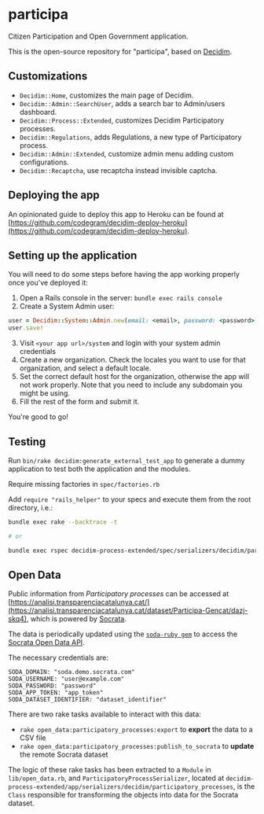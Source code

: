 # participa

Citizen Participation and Open Government application.

This is the open-source repository for "participa", based on [Decidim](https://github.com/decidim/decidim).

## Customizations

- `Decidim::Home`, customizes the main page of Decidim.
- `Decidim::Admin::SearchUser`, adds a search bar to Admin/users dashboard.
- `Decidim::Process::Extended`, customizes Decidim Participatory processes.
- `Decidim::Regulations`, adds Regulations, a new type of Participatory process.
- `Decidim::Admin::Extended`, customize admin menu adding custom configurations.
- `Decidim::Recaptcha`, use recaptcha instead invisible captcha.

## Deploying the app

An opinionated guide to deploy this app to Heroku can be found at [https://github.com/codegram/decidim-deploy-heroku](https://github.com/codegram/decidim-deploy-heroku).

## Setting up the application

You will need to do some steps before having the app working properly once you've deployed it:

1. Open a Rails console in the server: `bundle exec rails console`
2. Create a System Admin user:
```ruby
user = Decidim::System::Admin.new(email: <email>, password: <password>, password_confirmation: <password>)
user.save!
```
3. Visit `<your app url>/system` and login with your system admin credentials
4. Create a new organization. Check the locales you want to use for that organization, and select a default locale.
5. Set the correct default host for the organization, otherwise the app will not work properly. Note that you need to include any subdomain you might be using.
6. Fill the rest of the form and submit it.

You're good to go!

## Testing

Run `bin/rake decidim:generate_external_test_app` to generate a dummy application to test both the application and the modules.

Require missing factories in `spec/factories.rb`

Add `require "rails_helper"` to your specs and execute them from the root directory, i.e.:

```bash
bundle exec rake --backtrace -t

# or

bundle exec rspec decidim-process-extended/spec/serializers/decidim/participatory_processes/participatory_process_serializer_spec.rb`
```

## Open Data

Public information from _Participatory processes_ can be accessed at [https://analisi.transparenciacatalunya.cat/](https://analisi.transparenciacatalunya.cat/dataset/Participa-Gencat/dazj-skq4), which is powered by [Socrata](https://socrata.com/).

The data is periodically updated using the [`soda-ruby gem`](https://github.com/socrata/soda-ruby) to access the [Socrata Open Data API](https://dev.socrata.com/).

The necessary credentials are:
```
SODA_DOMAIN: "soda.demo.socrata.com"
SODA_USERNAME: "user@example.com"
SODA_PASSWORD: "password"
SODA_APP_TOKEN: "app_token"
SODA_DATASET_IDENTIFIER: "dataset_identifier"
```

There are two rake tasks available to interact with this data:

- `rake open_data:participatory_processes:export` to **export** the data to a CSV file
- `rake open_data:participatory_processes:publish_to_socrata` to **update** the remote Socrata dataset

The logic of these rake tasks has been extracted to a `Module` in `lib/open_data.rb`, and `ParticipatoryProcessSerializer`, located at `decidim-process-extended/app/serializers/decidim/participatory_processes`, is the `Class` responsible for transforming the objects into data for the Socrata dataset.
